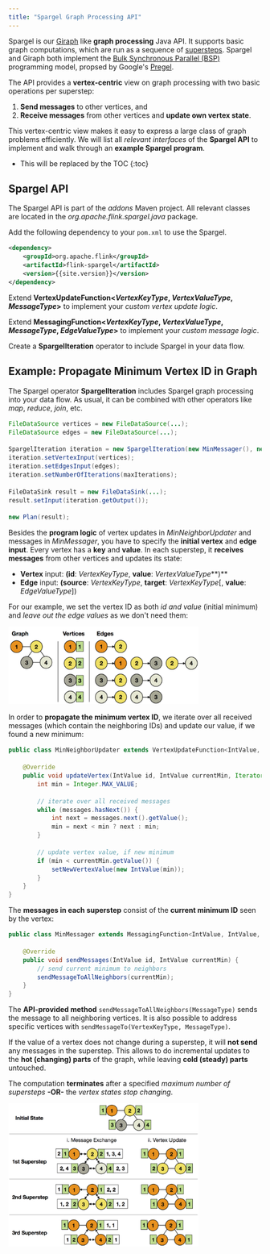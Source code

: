 ```yaml
---
title: "Spargel Graph Processing API"
---
```

<!--
Licensed to the Apache Software Foundation (ASF) under one
or more contributor license agreements.  See the NOTICE file
distributed with this work for additional information
regarding copyright ownership.  The ASF licenses this file
to you under the Apache License, Version 2.0 (the
"License"); you may not use this file except in compliance
with the License.  You may obtain a copy of the License at

  http://www.apache.org/licenses/LICENSE-2.0

Unless required by applicable law or agreed to in writing,
software distributed under the License is distributed on an
"AS IS" BASIS, WITHOUT WARRANTIES OR CONDITIONS OF ANY
KIND, either express or implied.  See the License for the
specific language governing permissions and limitations
under the License.
-->

Spargel is our [Giraph](http://giraph.apache.org) like **graph processing** Java API. It supports basic graph computations, which are run as a sequence of [supersteps](iterations.html#supersteps). Spargel and Giraph both implement the [Bulk Synchronous Parallel (BSP)](https://en.wikipedia.org/wiki/Bulk_Synchronous_Parallel) programming model, propsed by Google's [Pregel](http://googleresearch.blogspot.de/2009/06/large-scale-graph-computing-at-google.html).

The API provides a **vertex-centric** view on graph processing with two basic operations per superstep:

  1. **Send messages** to other vertices, and
  2. **Receive messages** from other vertices and **update own vertex state**.

This vertex-centric view makes it easy to express a large class of graph problems efficiently. We will list all *relevant interfaces* of the **Spargel API** to implement and walk through an **example Spargel program**.

* This will be replaced by the TOC
{:toc}

Spargel API
-----------

The Spargel API is part of the *addons* Maven project. All relevant classes are located in the *org.apache.flink.spargel.java* package.

Add the following dependency to your `pom.xml` to use the Spargel.

~~~xml
<dependency>
	<groupId>org.apache.flink</groupId>
	<artifactId>flink-spargel</artifactId>
	<version>{{site.version}}</version>
</dependency>
~~~

Extend **VertexUpdateFunction&lt;***VertexKeyType*, *VertexValueType*, *MessageType***&gt;** to implement your *custom vertex update logic*.

Extend **MessagingFunction&lt;***VertexKeyType*, *VertexValueType*, *MessageType*, *EdgeValueType***&gt;** to implement your *custom message logic*.

Create a **SpargelIteration** operator to include Spargel in your data flow.

Example: Propagate Minimum Vertex ID in Graph
---------------------------------------------

The Spargel operator **SpargelIteration** includes Spargel graph processing into your data flow. As usual, it can be combined with other operators like *map*, *reduce*, *join*, etc.

~~~java
FileDataSource vertices = new FileDataSource(...);
FileDataSource edges = new FileDataSource(...);

SpargelIteration iteration = new SpargelIteration(new MinMessager(), new MinNeighborUpdater());
iteration.setVertexInput(vertices);
iteration.setEdgesInput(edges);
iteration.setNumberOfIterations(maxIterations);

FileDataSink result = new FileDataSink(...);
result.setInput(iteration.getOutput());

new Plan(result);
~~~

Besides the **program logic** of vertex updates in *MinNeighborUpdater* and messages in *MinMessager*, you have to specify the **initial vertex** and **edge input**. Every vertex has a **key** and **value**. In each superstep, it **receives messages** from other vertices and updates its state:

  - **Vertex** input: **(id**: *VertexKeyType*, **value**: *VertexValueType***)**
  - **Edge** input: **(source**: *VertexKeyType*, **target**: *VertexKeyType*[, **value**: *EdgeValueType*])

For our example, we set the vertex ID as both *id and value* (initial minimum) and *leave out the edge values* as we don't need them:

<p class="text-center">
    <img alt="Spargel Example Input" width="75%" src="fig/spargel_example_input.png" />
</p>

In order to **propagate the minimum vertex ID**, we iterate over all received messages (which contain the neighboring IDs) and update our value, if we found a new minimum:

~~~java
public class MinNeighborUpdater extends VertexUpdateFunction<IntValue, IntValue, IntValue> {
	
	@Override
	public void updateVertex(IntValue id, IntValue currentMin, Iterator<IntValue> messages) {
		int min = Integer.MAX_VALUE;

		// iterate over all received messages
		while (messages.hasNext()) {
			int next = messages.next().getValue();
			min = next < min ? next : min;
		}

		// update vertex value, if new minimum
		if (min < currentMin.getValue()) {
			setNewVertexValue(new IntValue(min));
		}
	}
}
~~~

The **messages in each superstep** consist of the **current minimum ID** seen by the vertex:

~~~java
public class MinMessager extends MessagingFunction<IntValue, IntValue, IntValue, NullValue> {
	
	@Override
	public void sendMessages(IntValue id, IntValue currentMin) {
		// send current minimum to neighbors
		sendMessageToAllNeighbors(currentMin);
    }
}
~~~

The **API-provided method** `sendMessageToAllNeighbors(MessageType)` sends the message to all neighboring vertices. It is also possible to address specific vertices with `sendMessageTo(VertexKeyType, MessageType)`.

If the value of a vertex does not change during a superstep, it will **not send** any messages in the superstep. This allows to do incremental updates to the **hot (changing) parts** of the graph, while leaving **cold (steady) parts** untouched.

The computation **terminates** after a specified *maximum number of supersteps* **-OR-** the *vertex states stop changing*.

<p class="text-center">
    <img alt="Spargel Example" width="75%" src="fig/spargel_example.png" />
</p>
